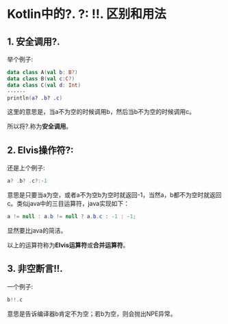 # Kotlin中的?. ?: !!. 区别和用法

## 1. 安全调用?.

举个例子:

```kotlin
data class A(val b: B?)
data class B(val c:C?)
data class C(val d: Int)
······
println(a? .b? .c)
```

这里的意思是，当a不为空的时候调用b，然后当b不为空的时候调用c。

所以将?.称为**安全调用**。

## 2. Elvis操作符?:

还是上个例子:

```kotlin
a? .b? .c?:-1
```

意思是只要当a为空，或者a不为空b为空时就返回-1，当然a，b都不为空时就返回c。类似java中的三目运算符，java实现如下：

```java
a != null : a.b != null ? a.b.c : -1 : -1;
```

显然要比java的简洁。

以上的运算符称为**Elvis运算符**或**合并运算符**。

## 3. 非空断言!!.

一个例子:

```kotlin
b!!.c
```

意思是告诉编译器b肯定不为空；若b为空，则会抛出NPE异常。

